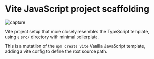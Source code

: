 # Vite JavaScript project scaffolding

![capture](https://github.com/user-attachments/assets/8fbbb328-e0a4-419b-8ec0-da644a0f7948)

Vite project setup that more closely resembles the TypeScript template, using a `src/` directory with minimal boilerplate.

This is a mutatiion of the `npm create vite` Vanilla JavaScript template, adding a vite config to define the root source path.
